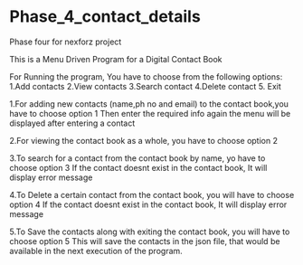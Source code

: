 # Phase_4_contact_details

Phase four for nexforz project

This is a Menu Driven Program for a Digital Contact Book

For Running the program, You have to choose from the following options:
1.Add contacts
2.View contacts
3.Search contact
4.Delete contact 
5. Exit

1.For adding new contacts (name,ph no and email) to the contact book,you have to choose option 1
Then enter the required info
again the menu will be displayed after entering a contact

2.For viewing the contact book as a whole, you have to choose option 2

3.To search for a contact from the contact book by name, yo have to choose option 3
If the contact doesnt exist in the contact book, It will display error message

4.To Delete a certain contact from the contact book, you will have to choose option 4
If the contact doesnt exist in the contact book, It will display error message

5.To Save the contacts along with exiting the contact book, you will have to choose option 5
This will save the contacts in the json file, that would be available in the next execution of the program.


